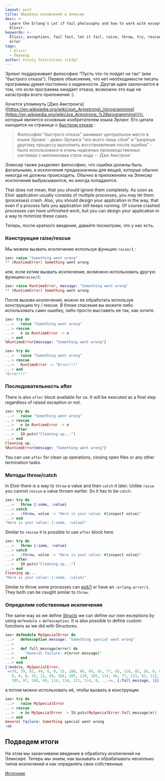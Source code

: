 ```yaml
---
layout: post
title: Обрабока исключений в Эликсир
desc: >-
  Learn the Erlang's Let if fail pholosophy and how to work with exceptions in
  Elixir.
keywords: >-
  Elixir, exceptions, fail fast, let it fail, raise, throw, try, rescue, catch,
  error
tags:
  - Elixir
  - Перевод
author: Vitaly Tatarintsev (ck3g)
---
```


Эрланг поддерживает философию "Пусть что-то пойдет не так" \(или "быстрого отказа"\). Первое объяснение, что нет необходимости писать программы думая постоянно о надежности. Другая идея заключается в том, что если программа ожидает отказа, возможно это еще не катастрофа всего приложения :\).

Хочется упомянуть \[Джо Амстронга\]\([https://en.wikipedia.org/wiki/Joe\_Armstrong\_\(programming](https://en.wikipedia.org/wiki/Joe_Armstrong_%28programming)\)\), который является основным изобретателем языка Эрланг. Его цитата находится на странице о [быстром отказе](http://wiki.c2.com/?FailFast) :

> Философия "быстрого отказа" занимает центральное место в языке Эрланг - девиз Эрланга "это всего лишь сбой" и "разреши другому процессу выполнить восстановление после ошибки" - было использовано в очень надежных производственных системах с миллионами строк кода -- Джо Амстронг

Эликсир также разделяет философию, что ошибки должны быть фатальными, а исключения предназначены для вещей, которые обычно никогда не должны происходить. Обычно в приложениях на Эликсир исключения выбрасываются, но иногда попадаются.

That does not mean, that you should ignore them completely. As soon as Elixir application usually consists of multiple processes, you may let them \(processes\) crash. Also, you should design your application in the way, that even if a process fails you application still keeps running. Of course crashed processes can have unfinished work, but you can design your application in a way to minimize these cases.

Теперь, после краткого введения, давайте посмотрим, что у нас есть.

### Конструкция raise/rescue

Мы можем вызвать исключение используя функцию `raise/1` :

```elixir
iex> raise "Something went wrong"
** (RuntimeError) Something went wrong
```

или, если хотим вызвать исключение, возможно использовать другую функцию`raise/2`:

```elixir
iex> raise RuntimeError, message: "Something went wrong"
** (RuntimeError) Something went wrong
```

После вызова исключения, можно ее обработать используя конструкцию try / rescue. В блоке спасения вы можете либо использовать само ошибку, либо просто выставить ее так, как хотите. 

```elixir
iex> try do
...>   raise "Something went wrong"
...> rescue
...>   e in RuntimeError -> e
...> end
%RuntimeError{message: "Something went wrong"}

iex> try do
...>   raise "Something went wrong"
...> rescue
...>   RuntimeError -> "Error!!!"
...> end
"Error!!!"
```

### Последовательность after

There is also `after` block available for us. It will be executed as a final step regardless of raised exception or not.

```elixir
iex> try do
...>   raise "Something went wrong"
...> rescue
...>   e in RuntimeError -> e
...> after
...>   IO.puts("Cleaning up...")
...> end
Cleaning up...
%RuntimeError{message: "Something went wrong"}
```

You can use `after` for clean up operations, closing open files or any other termination tasks.

### Методы throw/catch

In Elixir there is a way to `throw` a value and then `catch` it later. Unlike `raise` you cannot `rescue` a value thrown earlier. So it has to be `catch`.

```elixir
iex> try do
...>   throw {:some, :value}
...> catch
...>   :throw, value -> "Here is your value: #{inspect value}"
...> end
"Here is your value: {:some, :value}"
```

Similar to `rescue` it is possible to use `after` block here.

```elixir
iex> try do
...>   throw {:some, :value}
...> catch
...>   :throw, value -> "Here is your value: #{inspect value}"
...> after
...>   IO.puts("Cleaning up...")
...> end
Cleaning up...
"Here is your value: {:some, :value}"
```

Similar to throw some processes can [exit/1](https://hexdocs.pm/elixir/Kernel.html#exit/1) or have an `:erlang.error/1`.  
They both can be caught similar to `throw`.

### Определим собственные исключения

The same way as we define [Structs](http://whatdidilearn.info/2017/11/06/more-on-maps-and-structs-in-elixir.html#structs) we can define our own exceptions by using `defmodule` + `defexception`. It is also possible to define custom functions as we did with Structures.

```elixir
iex> defmodule MySpecialError do
...>   defexception message: "Something special went wrong"
...>
...>   def full_message(error) do
...>     "General failure: #{error.message}"
...>   end
...> end
{:module, MySpecialError,
 <<70, 79, 82, 49, 0, 0, 15, 180, 66, 69, 65, 77, 65, 116, 85, 56, 0, 0, 1, 130,
   0, 0, 0, 35, 21, 69, 108, 105, 120, 105, 114, 46, 77, 121, 83, 112, 101, 99,
   105, 97, 108, 69, 114, 114, 111, 114, 8, ...>>, {:full_message, 1}}
```

а потом можно использовать её, чтобы вызвать в конструкции

```elixir
iex> try do
...>   raise MySpecialError
...> rescue
...>   e in MySpecialError -> IO.puts(MySpecialError.full_message(e))
...> end
General failure: Something special went wrong
:ok
```

## Подведем итоги

На этом мы заканчиваем введение в обработку исключений на Эликсире. Теперь мы знаем, как вызывать и обрабатывать несколько типов исключений и как определять свои собственные.

[Источник](http://whatdidilearn.info/2017/11/19/exceptions-in-elixir.html)

